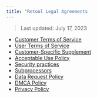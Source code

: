 ```yaml
---
title: "Retool Legal Agreements
---
```


>
> Last updated: July 17, 2023

* [Customer Terms of Service](https://docs.retool.com/page/customer-terms)
* [User Terms of Service](https://docs.retool.com/page/hser-terms)
* [Customer-Specific Supplement](https://docs.retool.com/page/customer-specific-agreement)
* [Acceptable Use Policy](https://docs.retool.com/page/acceptable-use-policy)
* [Security practices](https://docs.retool.com/page/security)
* [Subprocessors](https://docs.retool.com/page/subprocessors)
* [Data Request Policy](https://docs.retool.com/page/data-request-policy)
* [DMCA Policy](https://docs.retool.com/page/dmca-policy)
* [Privacy Policy](https://docs.retool.com/page/privacy-policy)
